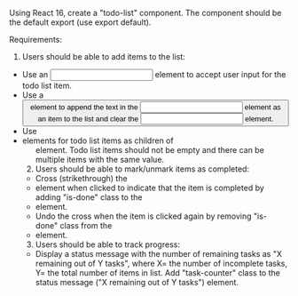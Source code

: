Using React 16, create a "todo-list" component. The component should be the
default export (use export default).

Requirements:

1. Users should be able to add items to the list:

- Use an <input> element to accept user input for the todo list item.
- Use a <button> element to append the text in the <input> element as an item to
  the list and clear the <input> element.
- Use <li> elements for todo list items as children of <ul> element. Todo list
  items should not be empty and there can be multiple items with the same value.

2. Users should be able to mark/unmark items as completed:

- Cross (strikethrough) the <li> element when clicked to indicate that the item
  is completed by adding "is-done" class to the <li> element.
- Undo the cross when the item is clicked again by removing "is-done" class from
  the <li> element.

3. Users should be able to track progress:

- Display a status message with the number of remaining tasks as "X remaining
  out of Y tasks", where X= the number of incomplete tasks, Y= the total number
  of items in list. Add "task-counter" class to the status message ("X remaining
  out of Y tasks") element.
